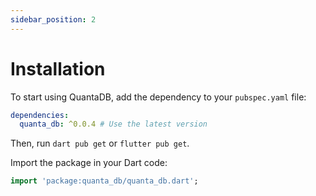 ```yaml
---
sidebar_position: 2
---
```


# Installation

To start using QuantaDB, add the dependency to your `pubspec.yaml` file:

```yaml
dependencies:
  quanta_db: ^0.0.4 # Use the latest version
```

Then, run `dart pub get` or `flutter pub get`.

Import the package in your Dart code:

```dart
import 'package:quanta_db/quanta_db.dart';
```
